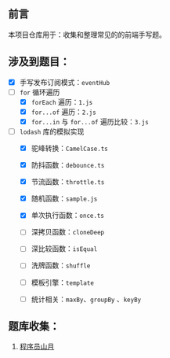 ## 前言

本项目仓库用于：收集和整理常见的的前端手写题。



## 涉及到题目：

- [x] 手写发布订阅模式：`eventHub`
- [ ] `for` 循环遍历
  - [x] `forEach` 遍历：`1.js`
  - [x] `for...of` 遍历：`2.js`
  - [x] `for...in` 与 `for...of` 遍历比较：`3.js`
- [ ] `lodash` 库的模拟实现
  - [x] 驼峰转换：`CamelCase.ts`
  - [x] 防抖函数：`debounce.ts`
  - [x] 节流函数：`throttle.ts`
  - [x] 随机函数：`sample.js`
  - [x] 单次执行函数：`once.ts`
  - [ ] 深拷贝函数：`cloneDeep`
  - [ ] 深比较函数：`isEqual`
  - [ ] 洗牌函数：`shuffle`
  - [ ] 模板引擎：`template`
  - [ ] 统计相关：`maxBy`、`groupBy` 、`keyBy`



## 题库收集：

1. [程序员山月](https://q.shanyue.tech/roadmap/code.html)




